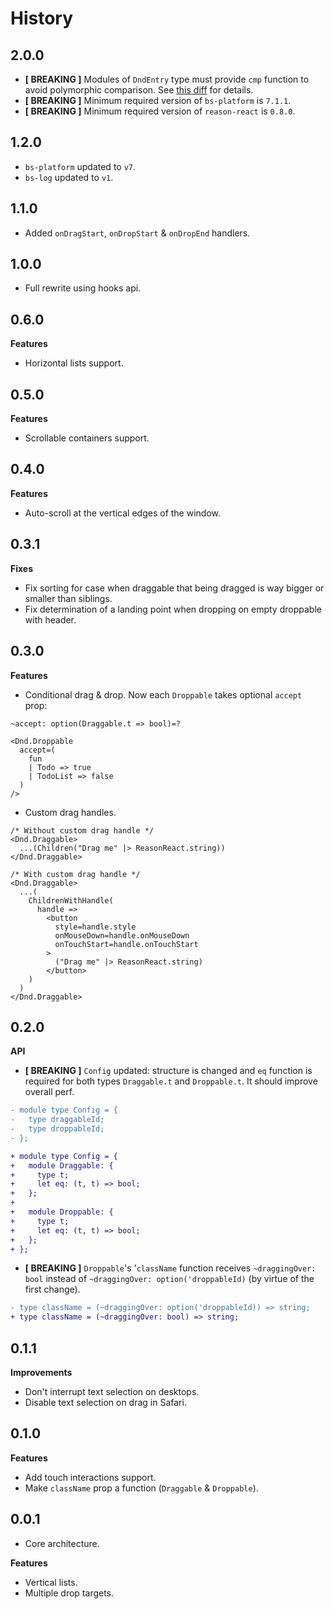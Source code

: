 # History

## 2.0.0
* **[ BREAKING ]** Modules of `DndEntry` type must provide `cmp` function to avoid polymorphic comparison. See [this diff](https://github.com/MinimaHQ/re-dnd/commit/238a0abab8ad88a7c643c0b022c49887c025a89b) for details.
* **[ BREAKING ]** Minimum required version of `bs-platform` is `7.1.1`.
* **[ BREAKING ]** Minimum required version of `reason-react` is `0.8.0`.

## 1.2.0
* `bs-platform` updated to `v7`.
* `bs-log` updated to `v1`.

## 1.1.0
* Added `onDragStart`, `onDropStart` & `onDropEnd` handlers.

## 1.0.0
* Full rewrite using hooks api.

## 0.6.0
**Features**
* Horizontal lists support.

## 0.5.0
**Features**
* Scrollable containers support.

## 0.4.0
**Features**
* Auto-scroll at the vertical edges of the window.

## 0.3.1
**Fixes**
* Fix sorting for case when draggable that being dragged is way bigger or smaller than siblings.
* Fix determination of a landing point when dropping on empty droppable with header.

## 0.3.0
**Features**
* Conditional drag & drop. Now each `Droppable` takes optional `accept` prop:

```reason
~accept: option(Draggable.t => bool)=?

<Dnd.Droppable
  accept=(
    fun
    | Todo => true
    | TodoList => false
  )
/>
```

* Custom drag handles.

```reason
/* Without custom drag handle */
<Dnd.Draggable>
  ...(Children("Drag me" |> ReasonReact.string))
</Dnd.Draggable>

/* With custom drag handle */
<Dnd.Draggable>
  ...(
    ChildrenWithHandle(
      handle =>
        <button
          style=handle.style
          onMouseDown=handle.onMouseDown
          onTouchStart=handle.onTouchStart
        >
          ("Drag me" |> ReasonReact.string)
        </button>
    )
  )
</Dnd.Draggable>
```

## 0.2.0
**API**
* **[ BREAKING ]** `Config` updated: structure is changed and `eq` function is required for both types `Draggable.t` and `Droppable.t`. It should improve overall perf.

```diff
- module type Config = {
-   type draggableId;
-   type droppableId;
- };

+ module type Config = {
+   module Draggable: {
+     type t;
+     let eq: (t, t) => bool;
+   };
+
+   module Droppable: {
+     type t;
+     let eq: (t, t) => bool;
+   };
+ };
```

* **[ BREAKING ]** `Droppable`'s '`className` function receives `~draggingOver: bool` instead of `~draggingOver: option('droppableId)` (by virtue of the first change).

```diff
- type className = (~draggingOver: option('droppableId)) => string;
+ type className = (~draggingOver: bool) => string;
```

## 0.1.1
**Improvements**
* Don't interrupt text selection on desktops.
* Disable text selection on drag in Safari.

## 0.1.0
**Features**
* Add touch interactions support.
* Make `className` prop a function (`Draggable` & `Droppable`).

## 0.0.1
* Core architecture.

**Features**
* Vertical lists.
* Multiple drop targets.
